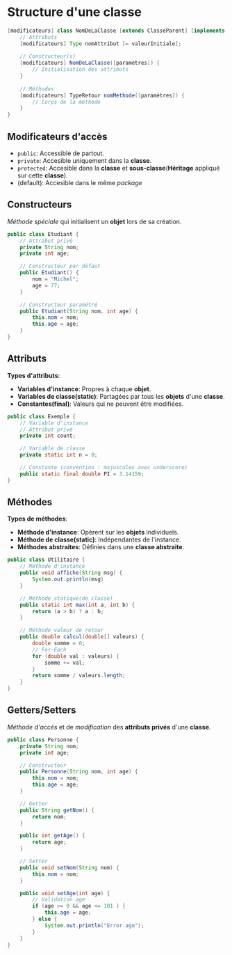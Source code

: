 # Structure d'une classe
```java
[modificateurs] class NomDeLaClasse [extends ClasseParent] [implements Interface1, Interface2, ...] {
    // Attributs
    [modificateurs] Type nomAttribut [= valeurInitiale];
    
    // Constructeur(s)
    [modificateurs] NomDeLaClasse([paramètres]) {
        // Initialisation des attributs
    }
    
    // Méthodes
    [modificateurs] TypeRetour nomMethode([paramètres]) {
        // Corps de la méthode
    }
}
```

## Modificateurs d'accès
- `public`: Accessible de partout.
- `private`: Accesible uniquement dans la __classe__.
- `protected`: Accesible dans la __classe__ et __sous-classe__(__Héritage__ appliqué sur cette __classe__).
- (default): Accesible dans le même _package_

## Constructeurs
_Méthode spéciale_ qui initialisent un __objet__ lors de sa création.

```java
public class Etudiant {
    // Attribut privé
    private String nom;
    private int age;

    // Constructeur par défaut
    public Etudiant() {
        nom = "Michel";
        age = 77;
    }

    // Constructeur paramétré
    public Etudiant(String nom, int age) {
        this.nom = nom;
        this.age = age;
    }
}
```

## Attributs
__Types d'attributs__:
- __Variables d'instance__: Propres à chaque __objet__.
- __Variables de classe(static)__: Partagées par tous les __objets__ d'une __classe__.
- __Constantes(final)__: Valeurs qui ne peuvent être modifiées.

```java
public class Exemple {
    // Variable d'instance
    // Attribut privé
    private int count;

    // Variable de classe
    private static int n = 0;

    // Constante (convention : majuscules avec underscore)
    public static final double PI = 3.14159;
}
```

## Méthodes
__Types de méthodes__:
- __Méthode d'instance__: Opèrent sur les __objets__ individuels.
- __Méthode de classe(static)__: Indépendantes de l'instance.
- __Méthodes abstraites__: Définies dans une __classe abstraite__.

```java
public class Utilitaire {
    // Méthode d'instance
    public void affiche(String msg) {
        System.out.println(msg)
    }

    // Méthode statique(de classe)
    public static int max(int a, int b) {
        return (a > b) ? a : b;
    }

    // Méthode valeur de retour
    public double calcul(double[] valeurs) {
        double somme = 0;
        // For-Each
        for (double val : valeurs) {
            somme += val;
        }
        return somme / valeurs.length;
    }
}
```

## Getters/Setters
_Méthode d'accès_ et de _modification_ des __attributs privés__ d'une __classe__.

```java
public class Personne {
    private String nom;
    private int age;

    // Constructeur
    public Personne(String nom, int age) {
        this.nom = nom;
        this.age = age;
    }

    // Getter
    public String getNom() {
        return nom;
    }

    public int getAge() {
        return age;
    }

    // Setter
    public void setNom(String nom) {
        this.nom = nom;
    }

    public void setAge(int age) {
        // Validation age
        if (age >= 0 && age <= 101 ) {
            this.age = age;
        } else {
            System.out.println("Error age");
        }
    }
}
```